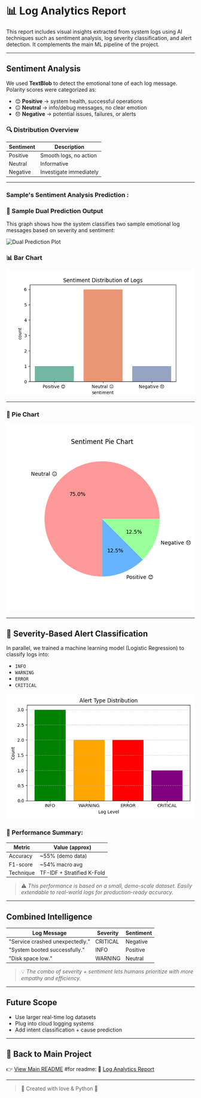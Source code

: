 # 📊 Log Analytics Report

This report includes visual insights extracted from system logs using AI techniques such as sentiment analysis, log severity classification, and alert detection. It complements the main ML pipeline of the project.

---

##  Sentiment Analysis

We used **TextBlob** to detect the emotional tone of each log message. Polarity scores were categorized as:

- 😊 **Positive** → system health, successful operations  
- 😐 **Neutral** → info/debug messages, no clear emotion  
- 😞 **Negative** → potential issues, failures, or alerts


### 🔍 Distribution Overview

| Sentiment | Description              |
|-----------|--------------------------|
| Positive  | Smooth logs, no action   |
| Neutral   | Informative              |
| Negative  | Investigate immediately  |

---
### Sample's Sentiment Analysis Prediction :

### 🎯 Sample Dual Prediction Output

This graph shows how the system classifies two sample emotional log messages based on severity and sentiment:

![Dual Prediction Plot](sample_dual_plot(1).png)

### 📊 Bar Chart

![Bar Chart - Sentiment](sentiment_bar_chart.png)

---

### 🥧 Pie Chart

![Pie Chart - Sentiment](sentiment_pie_chart.png)

---

## 🚨 Severity-Based Alert Classification

In parallel, we trained a machine learning model (Logistic Regression) to classify logs into:

- `INFO`
- `WARNING`
- `ERROR`
- `CRITICAL`

![Alert PLot - Sentiment](alert_distribution.png)

### 💫 Performance Summary:

| Metric     | Value (approx) |
|------------|----------------|
| Accuracy   | ~55% (demo data) |
| F1-score   | ~54% macro avg  |
| Technique  | TF-IDF + Stratified K-Fold |

> ⚠️ _This performance is based on a small, demo-scale dataset. Easily extendable to real-world logs for production-ready accuracy._

---

##  Combined Intelligence

| Log Message                        | Severity | Sentiment |
|------------------------------------|----------|-----------|
| "Service crashed unexpectedly."    | CRITICAL | Negative  |
| "System booted successfully."      | INFO     | Positive  |
| "Disk space low."                  | WARNING  | Neutral   |

> 💡 *The combo of severity + sentiment lets humans prioritize with more empathy and efficiency.*

---

##  Future Scope

- Use larger real-time log datasets
- Plug into cloud logging systems
- Add intent classification + cause prediction

---

## 🔗 Back to Main Project  
👉 [View Main README](README.md)
#for readme: 📑 [Log Analytics Report](Log_Analytics_Report.md)


---

> 💖 Created with love & Python  🌈
